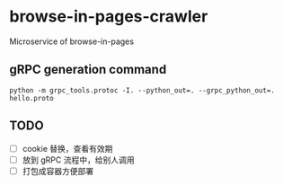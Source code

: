 # browse-in-pages-crawler
Microservice of browse-in-pages

## gRPC generation command
```commandline
python -m grpc_tools.protoc -I. --python_out=. --grpc_python_out=. hello.proto
```

## TODO
- [ ] cookie 替换，查看有效期
- [ ] 放到 gRPC 流程中，给别人调用
- [ ] 打包成容器方便部署